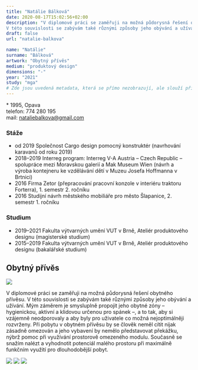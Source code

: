 ```yaml
---
title: "Natálie Bálková"
date: 2020-08-17T15:02:56+02:00
description: "V diplomové práci se zaměřuji na možná půdorysná řešení obytného přívěsu.
V této souvislosti se zabývám také různými způsoby jeho obývání a užívání."
draft: false
url: "natalie-balkova"

name: "Natálie"
surname: "Bálková"
artwork: "Obytný přívěs"
medium: "produktový design"
dimensions: "-"
year: "2021"
study: "mga"
# Zde jsou uvedená metadata, která se přímo nezobrazují, ale slouží při generování webu - tagů pro Facebook a Twitter, atd.
---
```


\* 1995, Opava  
telefon: 774 280 195  
mail: nataliebalkova@gmail.com

### Stáže
* od 2019 Společnost Cargo design pomocný konstruktér (navrhování karavanů od roku 2019)
* 2018–2019 Interreg program: Interreg V-A Austria – Czech Republic – spolupráce mezi Moravskou galerií a Mak Museum Wien (návrh a výroba kontejneru ke vzdělávání dětí v Muzeu Josefa Hoffmanna v Brtnici)
* 2016 Firma Zetor (přepracování pracovní konzole v interiéru traktoru Forterra), 1. semestr 2. ročníku
* 2016 Studijní návrh městského mobiliáře pro město Šlapanice, 2. semestr 1. ročníku

### Studium
* 2019–2021 Fakulta výtvarných umění VUT v Brně, Ateliér produktového designu (magisterské studium)
* 2015–2019 Fakulta výtvarných umění VUT v Brně, Ateliér produktového designu (bakalářské studium)

## Obytný přívěs

![](/2021/balkova/1.jpg)

V diplomové práci se zaměřuji na možná půdorysná řešení obytného přívěsu.
V této souvislosti se zabývám také různými způsoby jeho obývání a užívání.
Mým záměrem je smysluplně propojit jeho obytné zóny – hygienickou, aktivní a klidovou určenou pro spánek –, a to tak, aby si vzájemně neodporovaly a aby byly pro uživatele co možná nejoptimálněji rozvrženy.
Při pobytu v obytném přívěsu by se člověk neměl cítit nijak zásadně omezován a jeho vybavení by nemělo představovat překážku, nýbrž pomoc při využívání prostorově omezeného modulu.
Současně se snažím nalézt a vyhodnotit potenciál malého prostoru při maximálně funkčním využití pro dlouhodobější pobyt.

![](/2021/balkova/2.jpg)
![](/2021/balkova/3.jpg)
![](/2021/balkova/4.jpg)
